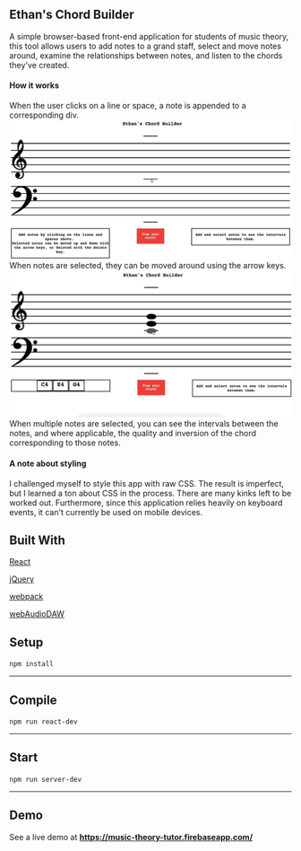 Ethan's Chord Builder
---
A simple browser-based front-end application for students of music theory, this tool allows users to add notes to a grand staff, select and move notes around, examine the relationships between notes, and listen to the chords they've created.

#### How it works
When the user clicks on a line or space, a note is appended to a corresponding div.![a note is appended to a corresponding div.](./addNotes.gif)
When notes are selected, they can be moved around using the arrow keys.![moved around using the arrow keys.](./selectMove.gif)
When multiple notes are selected, you can see the intervals between the notes, and where applicable, the quality and inversion of the chord corresponding to those notes.

#### A note about styling
I challenged myself to style this app with raw CSS. The result is imperfect, but I learned a ton about CSS in the process. There are many kinks left to be worked out. Furthermore, since this application relies heavily on keyboard events, it can't currently be used on mobile devices.

Built With
---
[React](https://github.com/facebook/react)

[jQuery](https://github.com/jquery/jquery)

[webpack](https://github.com/webpack/webpack)

[webAudioDAW](https://github.com/rserota/wad)

Setup
---
```
npm install
```
---
Compile
---
```
npm run react-dev
```
---
Start
---
```
npm run server-dev
```
---
Demo
---
See a live demo at __https://music-theory-tutor.firebaseapp.com/__
